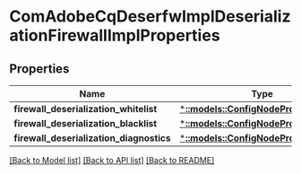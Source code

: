 # ComAdobeCqDeserfwImplDeserializationFirewallImplProperties

## Properties
Name | Type | Description | Notes
------------ | ------------- | ------------- | -------------
**firewall_deserialization_whitelist** | [***::models::ConfigNodePropertyArray**](configNodePropertyArray.md) |  | [optional] 
**firewall_deserialization_blacklist** | [***::models::ConfigNodePropertyArray**](configNodePropertyArray.md) |  | [optional] 
**firewall_deserialization_diagnostics** | [***::models::ConfigNodePropertyString**](configNodePropertyString.md) |  | [optional] 

[[Back to Model list]](../README.md#documentation-for-models) [[Back to API list]](../README.md#documentation-for-api-endpoints) [[Back to README]](../README.md)


